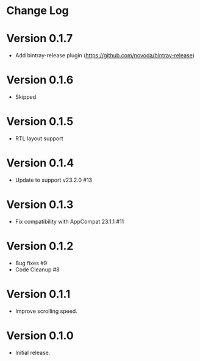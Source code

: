 Change Log
==========

# Version 0.1.7
* Add bintray-release plugin (https://github.com/novoda/bintray-release)

# Version 0.1.6
* Skipped

# Version 0.1.5
* RTL layout support

# Version 0.1.4
* Update to support v23.2.0 #13

# Version 0.1.3
* Fix compatibility with AppCompat 23.1.1 #11

# Version 0.1.2
* Bug fixes #9
* Code Cleanup #8

# Version 0.1.1
* Improve scrolling speed.

# Version 0.1.0
* Initial release.
